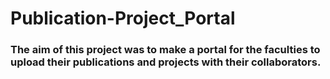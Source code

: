 # Publication-Project_Portal

### The aim of this project was to make a portal for the faculties to upload their publications and projects with their collaborators.

